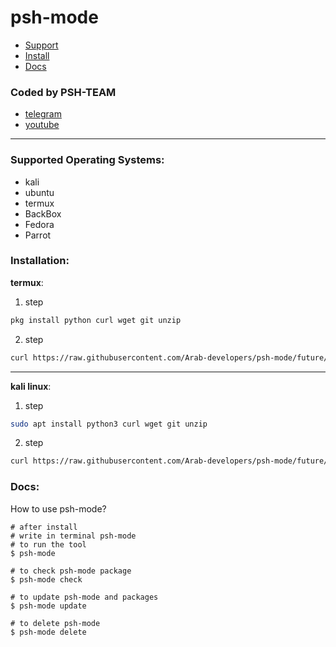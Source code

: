 # psh-mode
- [Support](#support)
- [Install](#install)
- [Docs](#docs)

### Coded by PSH-TEAM
- [telegram](https://t.me/psh_team)
- [youtube](https://www.youtube.com/channel/UCRFNcuHk3I_1g6PBaBxj9qQ)
___
<div id="support"></div>

### Supported Operating Systems:
- kali
- ubuntu
- termux
- BackBox
- Fedora
- Parrot

<div id="install"></div>

### Installation:
**termux**:
1. step
```bash
pkg install python curl wget git unzip
```
2. step
```bash
curl https://raw.githubusercontent.com/Arab-developers/psh-mode/future/install.sh > HackerModeInstall && source HackerModeInstall
```
___
**kali linux**:
1. step
```bash
sudo apt install python3 curl wget git unzip
```
2. step
```bash
curl https://raw.githubusercontent.com/Arab-developers/psh-mode/future/install.sh > HackerModeInstall && source HackerModeInstall
```

<div id="docs"></div>

### Docs:
How to use psh-mode?
```shell
# after install
# write in terminal psh-mode
# to run the tool
$ psh-mode

# to check psh-mode package
$ psh-mode check

# to update psh-mode and packages
$ psh-mode update

# to delete psh-mode
$ psh-mode delete
```
